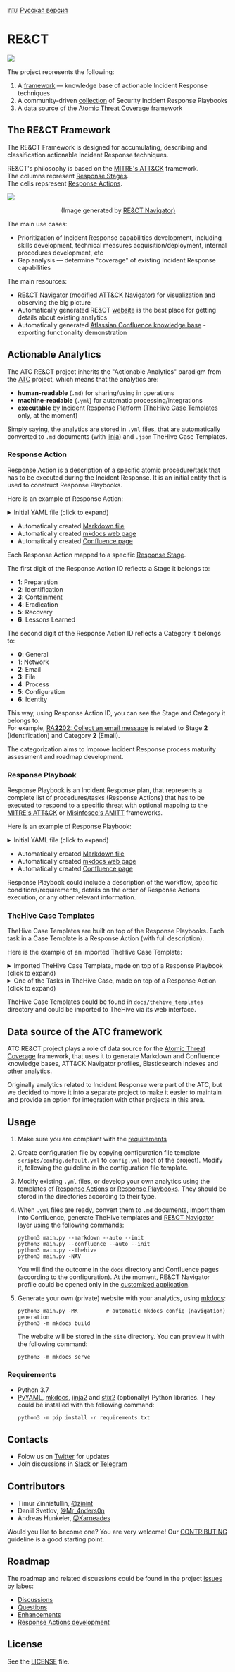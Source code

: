 🇷🇺 [Русская версия](README_RU.md)  

# RE&CT

![](docs/images/logo_v2.png)

The project represents the following:

1. A [framework](https://atc-project.github.io/atc-react/) — knowledge base of actionable Incident Response techniques
2. A community-driven [collection](docs/Response_Playbooks) of Security Incident Response Playbooks
3. A data source of the [Atomic Threat Coverage](https://github.com/atc-project/atomic-threat-coverage) framework

## The RE&CT Framework

The RE&CT Framework is designed for accumulating, describing and classification actionable Incident Response techniques. 

RE&CT's philosophy is based on the [MITRE's ATT&CK](https://attack.mitre.org/) framework.  
The columns represent [Response Stages](https://crypt-0n.github.io/react-fr/responsestages).  
The cells repsresent [Response Actions](#response-action).  

![](docs/images/react_navigator_export_v5.svg)
<p align="center">(Image generated by <a href="https://atc-project.github.io/react-navigator/">RE&CT Navigator)</a></p>

The main use cases:

- Prioritization of Incident Response capabilities development, including skills development, technical measures acquisition/deployment, internal procedures development, etc
- Gap analysis — determine "coverage" of existing Incident Response capabilities

The main resources:

- [RE&CT Navigator](https://atc-project.github.io/react-navigator/) (modified [ATT&CK Navigator](https://github.com/mitre-attack/attack-navigator)) for visualization and observing the big picture  
- Automatically generated RE&CT [website](https://atc-project.github.io/atc-react/) is the best place for getting details about existing analytics  
- Automatically generated [Atlassian Confluence knowledge base](https://atomicthreatcoverage.atlassian.net/wiki/spaces/REACT/pages/755469668/Response+Stages) - exporting functionality demonstration  

## Actionable Analytics

The ATC RE&CT project inherits the "Actionable Analytics" paradigm from the [ATC](https://github.com/atc-project/atomic-threat-coverage) project, which means that the analytics are:

- **human-readable** (`.md`) for sharing/using in operations
- **machine-readable** (`.yml`) for automatic processing/integrations
- **executable** by Incident Response Platform ([TheHive Case Templates](docs/thehive_templates/) only, at the moment)

Simply saying, the analytics are stored in `.yml` files, that are automatically converted to `.md` documents (with [jinja](https://palletsprojects.com/p/jinja/)) and `.json` TheHive Case Templates.

### Response Action

Response Action is a description of a specific atomic procedure/task that has to be executed during the Incident Response. It is an initial entity that is used to construct Response Playbooks.  

Here is an example of Response Action:

<details>
  <summary>Initial YAML file (click to expand)</summary>
  <img src="docs/images/ra_yaml_v5.png" />
</details>

- Automatically created [Markdown file](docs/Response_Actions/RA_2202_collect_email_message.md)
- Automatically created [mkdocs web page](https://atc-project.github.io/atc-react/Response_Actions/RA_2202_collect_email_message/)
- Automatically created [Confluence page](https://atomicthreatcoverage.atlassian.net/wiki/spaces/REACT/pages/755435640/RA2202+Collect+email+message)

Each Response Action mapped to a specific [Response Stage](https://atc-project.github.io/atc-react/responsestages/).  

The first digit of the Response Action ID reflects a Stage it belongs to:

- **1**: Preparation
- **2**: Identification
- **3**: Containment
- **4**: Eradication
- **5**: Recovery
- **6**: Lessons Learned

The second digit of the Response Action ID reflects a Category it belongs to:

- **0**: General
- **1**: Network
- **2**: Email
- **3**: File
- **4**: Process
- **5**: Configuration
- **6**: Identity

This way, using Response Action ID, you can see the Stage and Category it belongs to.  
For example, [RA**22**02: Collect an email message](docs/Response_Actions/RA_2202_collect_email_message.md) is related to Stage **2** (Identification) and Category **2** (Email).  

The categorization aims to improve Incident Response process maturity assessment and roadmap development.  

### Response Playbook

Response Playbook is an Incident Response plan, that represents a complete list of procedures/tasks (Response Actions) that has to be executed to respond to a specific threat with optional mapping to the [MITRE's ATT&CK](https://attack.mitre.org/) or [Misinfosec's  AMITT](https://github.com/misinfosecproject/amitt_framework) frameworks.

Here is an example of Response Playbook:

<details>
  <summary>Initial YAML file (click to expand)</summary>
  <img src="docs/images/rp_yaml_v5.png" />
</details>

- Automatically created [Markdown file](docs/Response_Playbooks/RP_0001_phishing_email.md)
- Automatically created [mkdocs web page](https://atc-project.github.io/atc-react/Response_Playbooks/RP_0001_phishing_email/)
- Automatically created [Confluence page](https://atomicthreatcoverage.atlassian.net/wiki/spaces/REACT/pages/755469546/RP0001+Phishing+email)

Response Playbook could include a description of the workflow, specific conditions/requirements, details on the order of Response Actions execution, or any other relevant information.

### TheHive Case Templates

TheHive Case Templates are built on top of the Response Playbooks. Each task in a Case Template is a Response Action (with full description). 

Here is the example of an imported TheHive Case Template:

<details>
  <summary>Imported TheHive Case Template, made on top of a Response Playbook (click to expand)</summary>
  <img src="docs/images/thehive_case_template_v1.png" />
</details>

<details>
  <summary>One of the Tasks in TheHive Case, made on top of a Response Action (click to expand)</summary>
  <img src="docs/images/thehive_case_task_v1.png" />
</details>

TheHive Case Templates could be found in `docs/thehive_templates` directory and could be imported to TheHive via its web interface.

## Data source of the ATC framework

ATC RE&CT project plays a role of data source for the [Atomic Threat Coverage](https://github.com/atc-project/atomic-threat-coverage) framework, that uses it to generate Markdown and Confluence knowledge bases, ATT&CK Navigator profiles, Elasticsearch indexes and [other](https://github.com/atc-project/atomic-threat-coverage#how-it-works) analytics. 

Originally analytics related to Incident Response were part of the ATC, but we decided to move it into a separate project to make it easier to maintain and provide an option for integration with other projects in this area. 

## Usage

1. Make sure you are compliant with the [requirements](#requirements)

2. Create configuration file by copying configuration file template `scripts/config.default.yml` to `config.yml` (root of the project). Modify it, following the guideline in the configuration file template.

3. Modify existing `.yml` files, or develop your own analytics using the templates of [Response Actions](response_actions/respose_action.yml.template) or [Response Playbooks](response_playbooks/respose_playbook.yml.template). They should be stored in the directories according to their type.

4. When `.yml` files are ready, convert them to `.md` documents, import them into Confluence, generate TheHive templates and [RE&CT Navigator](https://github.com/atc-project/react-navigator) layer using the following commands:
    ```
    python3 main.py --markdown --auto --init
    python3 main.py --confluence --auto --init
    python3 main.py --thehive
    python3 main.py -NAV
    ```
    You will find the outcome in the `docs` directory and Confluence pages (according to the configuration). At the moment, RE&CT Navigator profile could be opened only in the [customized application](https://github.com/atc-project/react-navigator).

5. Generate your own (private) website with your analytics, using [mkdocs](https://www.mkdocs.org/):
    ```
    python3 main.py -MK         # automatic mkdocs config (navigation) generation
    python3 -m mkdocs build
    ```
    The website will be stored in the `site` directory.  You can preview it with the following command:
    ```
    python3 -m mkdocs serve
    ```

### Requirements

- Python 3.7
- [PyYAML](https://pypi.org/project/PyYAML/), [mkdocs](https://pypi.org/project/mkdocs/), [jinja2](https://pypi.org/project/Jinja2/) and [stix2](https://pypi.org/project/stix2/) (optionally)  Python libraries. They could be installed with the following command:
    ```
    python3 -m pip install -r requirements.txt
    ```

## Contacts

- Folow us on [Twitter](https://twitter.com/atc_project) for updates
- Join discussions in [Slack](https://join.slack.com/t/atomicthreatcoverage/shared_invite/zt-6ropl01z-wIdiq3M0AEZPj_HiKfbiBg) or [Telegram](https://t.me/atomic_threat_coverage) 

## Contributors

- Timur Zinniatullin, [@zinint](https://twitter.com/zinint)  
- Daniil Svetlov, [@Mr_4nders0n](https://twitter.com/Mr_4nders0n)  
- Andreas Hunkeler, [@Karneades](https://github.com/Karneades)

Would you like to become one? You are very welcome! Our [CONTRIBUTING](CONTRIBUTING.md) guideline is a good starting point.

## Roadmap

The roadmap and related discussions could be found in the project [issues](https://github.com/atc-project/atc-react/issues) by labes:

- [Discussions](https://github.com/atc-project/atc-react/issues?q=is%3Aissue+is%3Aopen+label%3Adiscussion)
- [Questions](https://github.com/atc-project/atc-react/issues?q=is%3Aissue+is%3Aopen+label%3Aquestion)
- [Enhancements](https://github.com/atc-project/atc-react/issues?q=is%3Aissue+is%3Aopen+label%3Aenhancement)
- [Response Actions development](https://github.com/atc-project/atc-react/issues?q=is%3Aissue+is%3Aopen+label%3ARA-dev)

## License

See the [LICENSE](LICENSE) file.
